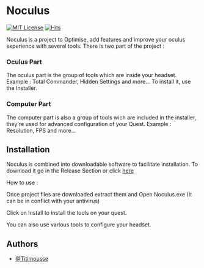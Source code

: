 # Noculus
[![MIT License](https://img.shields.io/badge/License-MIT-green.svg)](https://choosealicense.com/licenses/mit/)
[![Hits](https://hits.seeyoufarm.com/api/count/incr/badge.svg?url=https%3A%2F%2Fgithub.com%2FSoleil-des-chats%2FNoculus&count_bg=%231C5DC2&title_bg=%23555555&icon=&icon_color=%23E7E7E7&title=Views&edge_flat=false)](https://hits.seeyoufarm.com)

Noculus is a project to Optimise, add features and improve your oculus experience with several tools.
There is two part of the project :

### Oculus Part
The oculus part is the group of tools which are inside your headset.
Example : Total Commander, Hidden Settings and more...
To install it, use the Installer.

### Computer Part
The computer part is also a group of tools wich are included in the installer, they're used for advanced configuration of your Quest.
Example : Resolution, FPS and more...


## Installation

Noculus is combined into downloadable software to facilitate installation.
To download it go in the Release Section or click [here](https://github.com/Soleil-des-chats/Noculus/releases/latest)

How to use :

Once project files are downloaded extract them and Open Noculus.exe (It can be in conflict with your antivirus)

Click on Install to install the tools on your quest.

You can also use various tools to configure your headset.

## Authors

- [@Titimousse](https://github.com/Soleil-des-chats/)
